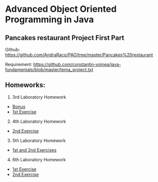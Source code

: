 # Advanced Object Oriented Programming in Java

## Pancakes restaurant Project First Part
Github: https://github.com/AndraRaco/PAO/tree/master/Pancakes%20restaurant

Requirement: https://github.com/constantin-voinea/java-fundamentals/blob/master/tema_proiect.txt

## Homeworks: 
1. 3rd Laboratory Homework
  * [Bonus](https://github.com/AndraRaco/PAO/tree/master/Teme/Tema%20Laborator%203/Bonus)
  * [1st Exercise](https://github.com/AndraRaco/PAO/tree/master/Teme/Tema%20Laborator%203/Exercitiu%201)
  
2. 4th Laboratory Homework
  * [2nd Exercise](https://github.com/AndraRaco/PAO/tree/master/Teme/Tema%20Laborator%204/Exercitiul%202)
  
3. 5th Laboratory Homework
  * [1st and 2nd Exercises](https://github.com/AndraRaco/PAO/tree/master/Teme/Tema%20Laborator%205)

4. 6th Laboratory Homework
  * [1st Exercise](https://github.com/AndraRaco/PAO/tree/master/Teme/Tema%20Laborator%206/src/exercitiul1)
  * [2nd Exercise](https://github.com/AndraRaco/PAO/tree/master/Teme/Tema%20Laborator%206/src/exercitiul2)
